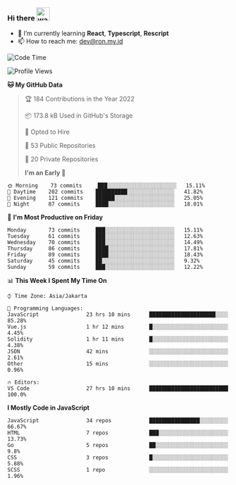 ### Hi there <img src="https://i.ibb.co/q0Hx1KK/wave.gif" alt="wave" border="0" width="30px">

- 🌱 I’m currently learning **React**, **Typescript**, **Rescript**
- 📫 How to reach me: dev@ron.my.id

<!--START_SECTION:waka-->

![Code Time](http://img.shields.io/badge/Code%20Time-250%20hrs%2053%20mins-blue)

![Profile Views](http://img.shields.io/badge/Profile%20Views-0-blue)

**🐱 My GitHub Data**

> 🏆 184 Contributions in the Year 2022
>
> 📦 173.8 kB Used in GitHub's Storage
>
> 💼 Opted to Hire
>
> 📜 53 Public Repositories
>
> 🔑 20 Private Repositories
>
> **I'm an Early 🐤**

```text
🌞 Morning    73 commits     ███░░░░░░░░░░░░░░░░░░░░░░   15.11%
🌆 Daytime    202 commits    ██████████░░░░░░░░░░░░░░░   41.82%
🌃 Evening    121 commits    ██████░░░░░░░░░░░░░░░░░░░   25.05%
🌙 Night      87 commits     ████░░░░░░░░░░░░░░░░░░░░░   18.01%

```

📅 **I'm Most Productive on Friday**

```text
Monday       73 commits     ███░░░░░░░░░░░░░░░░░░░░░░   15.11%
Tuesday      61 commits     ███░░░░░░░░░░░░░░░░░░░░░░   12.63%
Wednesday    70 commits     ███░░░░░░░░░░░░░░░░░░░░░░   14.49%
Thursday     86 commits     ████░░░░░░░░░░░░░░░░░░░░░   17.81%
Friday       89 commits     ████░░░░░░░░░░░░░░░░░░░░░   18.43%
Saturday     45 commits     ██░░░░░░░░░░░░░░░░░░░░░░░   9.32%
Sunday       59 commits     ███░░░░░░░░░░░░░░░░░░░░░░   12.22%

```

📊 **This Week I Spent My Time On**

```text
⌚︎ Time Zone: Asia/Jakarta

💬 Programming Languages:
JavaScript               23 hrs 10 mins      █████████████████████░░░░   85.28%
Vue.js                   1 hr 12 mins        █░░░░░░░░░░░░░░░░░░░░░░░░   4.45%
Solidity                 1 hr 11 mins        █░░░░░░░░░░░░░░░░░░░░░░░░   4.38%
JSON                     42 mins             ░░░░░░░░░░░░░░░░░░░░░░░░░   2.61%
Other                    15 mins             ░░░░░░░░░░░░░░░░░░░░░░░░░   0.96%

🔥 Editors:
VS Code                  27 hrs 10 mins      █████████████████████████   100.0%

```

**I Mostly Code in JavaScript**

```text
JavaScript               34 repos            ████████████████░░░░░░░░░   66.67%
HTML                     7 repos             ███░░░░░░░░░░░░░░░░░░░░░░   13.73%
Go                       5 repos             ██░░░░░░░░░░░░░░░░░░░░░░░   9.8%
CSS                      3 repos             █░░░░░░░░░░░░░░░░░░░░░░░░   5.88%
SCSS                     1 repo              ░░░░░░░░░░░░░░░░░░░░░░░░░   1.96%

```

<!--END_SECTION:waka-->
